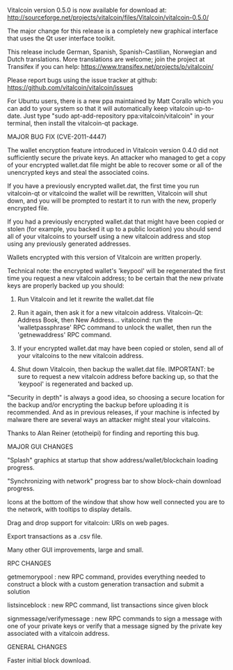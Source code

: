 Vitalcoin version 0.5.0 is now available for download at:
http://sourceforge.net/projects/vitalcoin/files/Vitalcoin/vitalcoin-0.5.0/

The major change for this release is a completely new graphical interface that uses the Qt user interface toolkit.

This release include German, Spanish, Spanish-Castilian, Norwegian and Dutch translations. More translations are welcome; join the project at Transifex if you can help:
https://www.transifex.net/projects/p/vitalcoin/

Please report bugs using the issue tracker at github:
https://github.com/vitalcoin/vitalcoin/issues

For Ubuntu users, there is a new ppa maintained by Matt Corallo which you can add to your system so that it will automatically keep vitalcoin up-to-date.  Just type "sudo apt-add-repository ppa:vitalcoin/vitalcoin" in your terminal, then install the vitalcoin-qt package.

MAJOR BUG FIX  (CVE-2011-4447)

The wallet encryption feature introduced in Vitalcoin version 0.4.0 did not sufficiently secure the private keys. An attacker who
managed to get a copy of your encrypted wallet.dat file might be able to recover some or all of the unencrypted keys and steal the
associated coins.

If you have a previously encrypted wallet.dat, the first time you run vitalcoin-qt or vitalcoind the wallet will be rewritten, Vitalcoin will
shut down, and you will be prompted to restart it to run with the new, properly encrypted file.

If you had a previously encrypted wallet.dat that might have been copied or stolen (for example, you backed it up to a public
location) you should send all of your vitalcoins to yourself using a new vitalcoin address and stop using any previously generated addresses.

Wallets encrypted with this version of Vitalcoin are written properly.

Technical note: the encrypted wallet's 'keypool' will be regenerated the first time you request a new vitalcoin address; to be certain that the
new private keys are properly backed up you should:

1. Run Vitalcoin and let it rewrite the wallet.dat file

2. Run it again, then ask it for a new vitalcoin address.
Vitalcoin-Qt: Address Book, then New Address...
vitalcoind: run the 'walletpassphrase' RPC command to unlock the wallet,  then run the 'getnewaddress' RPC command.

3. If your encrypted wallet.dat may have been copied or stolen, send  all of your vitalcoins to the new vitalcoin address.

4. Shut down Vitalcoin, then backup the wallet.dat file.
IMPORTANT: be sure to request a new vitalcoin address before backing up, so that the 'keypool' is regenerated and backed up.

"Security in depth" is always a good idea, so choosing a secure location for the backup and/or encrypting the backup before uploading it is recommended. And as in previous releases, if your machine is infected by malware there are several ways an attacker might steal your vitalcoins.

Thanks to Alan Reiner (etotheipi) for finding and reporting this bug.

MAJOR GUI CHANGES

"Splash" graphics at startup that show address/wallet/blockchain loading progress.

"Synchronizing with network" progress bar to show block-chain download progress.

Icons at the bottom of the window that show how well connected you are to the network, with tooltips to display details.

Drag and drop support for vitalcoin: URIs on web pages.

Export transactions as a .csv file.

Many other GUI improvements, large and small.

RPC CHANGES

getmemorypool : new RPC command, provides everything needed to construct a block with a custom generation transaction and submit a solution

listsinceblock : new RPC command, list transactions since given block

signmessage/verifymessage : new RPC commands to sign a message with one of your private keys or verify that a message signed by the private key associated with a vitalcoin address.

GENERAL CHANGES

Faster initial block download.
